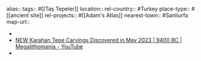 alias::
tags:: #[[Taş Tepeler]]
location::
rel-country:: #Turkey
place-type:: #[[ancient site]]
rel-projects:: #[[Adam's Atlas]]
nearest-town:: #Sanliurfa
map-url::

-
- [NEW Karahan Tepe Carvings Discovered in May 2023 | 9400 BC | Megalithomania - YouTube](https://www.youtube.com/shorts/fql4N67rZ1E)
-
